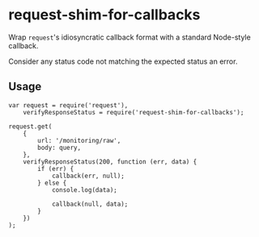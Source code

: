 request-shim-for-callbacks
==========================

Wrap `request`'s idiosyncratic callback format with a standard Node-style
callback.

Consider any status code not matching the expected status an error.

Usage
-----

```
var request = require('request'),
    verifyResponseStatus = require('request-shim-for-callbacks');

request.get(
    {
        url: '/monitoring/raw',
        body: query,
    },
    verifyResponseStatus(200, function (err, data) {
        if (err) {
            callback(err, null);
        } else {
            console.log(data);

            callback(null, data);
        }
    })
);

```
